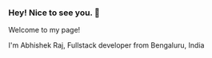 ###  Hey! Nice to see you. 👋

<p>Welcome to my page!</p>
<p>I'm Abhishek Raj, Fullstack developer from Bengaluru, India</p>


